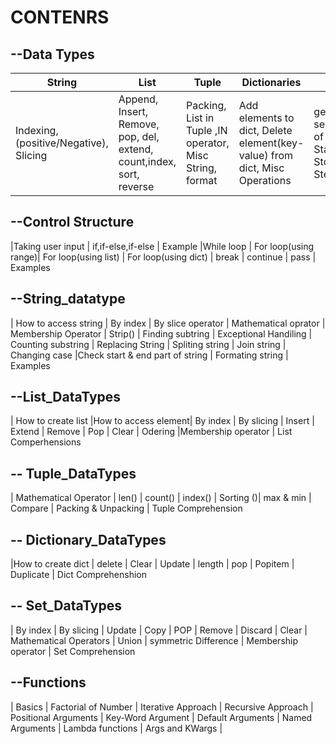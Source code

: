 # CONTENRS
## --Data Types
 
   | String  | List | Tuple | Dictionaries | Range | Set |
   | ------- | ---- | ----- | ------ | ------ | ----- |
   | Indexing, (positive/Negative), Slicing | Append, Insert, Remove, pop, del, extend, count,index, sort, reverse | Packing, List in Tuple ,IN operator, Misc String, format | Add elements to dict, Delete element(key-value) from dict, Misc Operations | generate a series/sequence of numbers, Start (include) : Stop(exclude) : Step count | add, union, intersectipn, skip |

##  --Control Structure
|Taking user input | if,if-else,if-else | Example |While loop | 
For loop(using range)| For loop(using list) | For loop(using dict) 
| break | continue | pass | Examples

## --String_datatype
| How to access string | By index | By slice operator | Mathematical oprator | Membership Operator | Strip() | Finding subtring | Exceptional Handiling | Counting substring | Replacing String | Spliting string | Join string | Changing case |Check start & end part of string | Formating string | Examples

## --List_DataTypes 
| How to create list |How to access element| By index | By slicing | Insert | Extend | Remove | Pop | Clear | Odering |Membership operator | List Comperhensions

## -- Tuple_DataTypes
| Mathematical Operator | len() | count() | index() | Sorting ()|
 max & min | Compare | Packing & Unpacking | Tuple Comprehension
 
## -- Dictionary_DataTypes
|How to create dict | delete | Clear | Update | length | pop | Popitem | Duplicate |  Dict Comprehenshion

## -- Set_DataTypes
| By index | By slicing | Update | Copy | POP | Remove | Discard | Clear | Mathematical Operators | Union | symmetric Difference |
Membership operator | Set Comprehension


## --Functions
 | Basics | Factorial of Number | Iterative Approach | Recursive Approach | Positional Arguments | Key-Word Argument | Default Arguments | Named Arguments | Lambda functions | Args and KWargs | 
 
 
